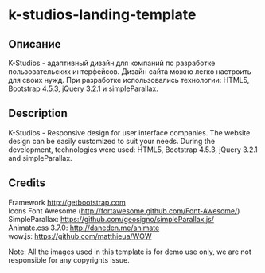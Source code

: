 # k-studios-landing-template

## Описание
K-Studios - адаптивный дизайн для компаний по разработке пользовательских интерфейсов. Дизайн сайта можно легко настроить для своих нужд. При разработке использовались технологии: HTML5, Bootstrap 4.5.3, jQuery 3.2.1 и simpleParallax.

## Description
K-Studios - Responsive design for user interface companies. The website design can be easily customized to suit your needs. During the development, technologies were used: HTML5, Bootstrap 4.5.3, jQuery 3.2.1 and simpleParallax.

## Credits

Framework  http://getbootstrap.com  
Icons	Font Awesome (http://fortawesome.github.com/Font-Awesome/)  
SimpleParallax: https://github.com/geosigno/simpleParallax.js/  
Animate.css 3.7.0: http://daneden.me/animate  
wow.js: https://github.com/matthieua/WOW  

Note: All the images used in this template is for demo use only, we are not responsible for any copyrights issue.	 
